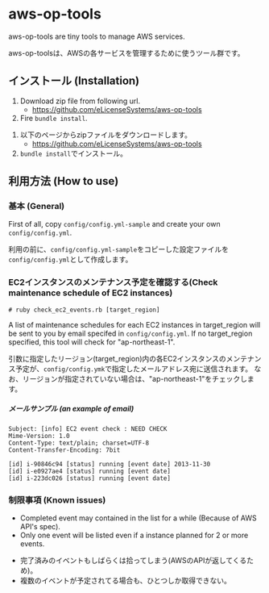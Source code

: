 aws-op-tools
============

aws-op-tools are tiny tools to manage AWS services.

aws-op-toolsは、AWSの各サービスを管理するために使うツール群です。


## インストール (Installation)

1. Download zip file from following url.
    - https://github.com/eLicenseSystems/aws-op-tools
1. Fire ```bundle install```.

<!-- dummy comment to break list -->

1. 以下のページからzipファイルをダウンロードします。
    - https://github.com/eLicenseSystems/aws-op-tools
1. ```bundle install```でインストール。


## 利用方法 (How to use)

### 基本 (General)

First of all, copy ```config/config.yml-sample``` and create your own ```config/config.yml```.

利用の前に、```config/config.yml-sample```をコピーした設定ファイルを```config/config.yml```として作成します。


### EC2インスタンスのメンテナンス予定を確認する(Check maintenance schedule of EC2 instances)

```
# ruby check_ec2_events.rb [target_region]
```

A list of maintenance schedules for each EC2 instances in target_region will be sent to you by email specifed in ```config/config.yml```.
If no target_region specified, this tool will check for "ap-northeast-1".

引数に指定したリージョン(target_region)内の各EC2インスタンスのメンテナンス予定が、```config/config.ymk```で指定したメールアドレス宛に送信されます。
なお、リージョンが指定されていない場合は、"ap-northeast-1"をチェックします。


##### メールサンプル (an example of email)
```
Subject: [info] EC2 event check : NEED CHECK
Mime-Version: 1.0
Content-Type: text/plain; charset=UTF-8
Content-Transfer-Encoding: 7bit

[id] i-90846c94 [status] running [event date] 2013-11-30
[id] i-e0927ae4 [status] running [event date]
[id] i-223dc026 [status] running [event date]
```

### 制限事項 (Known issues)
* Completed event may contained in the list for a while (Because of AWS API's spec).
* Only one event will be listed even if a instance planned for 2 or more events.

<!-- dummy comment to break list -->

* 完了済みのイベントもしばらくは拾ってしまう(AWSのAPIが返してくるため)。
* 複数のイベントが予定されてる場合も、ひとつしか取得できない。
